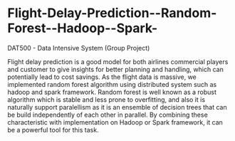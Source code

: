 # Flight-Delay-Prediction--Random-Forest--Hadoop--Spark-
DAT500 - Data Intensive System (Group Project)

Flight delay prediction is a good model for both airlines commercial players and customer to give insights for better planning and handling, which can potentially lead to cost savings. As the flight data is massive, we implemented random forest algorithm using distributed system such as hadoop and spark framework. Random forest is well known as a robust algorithm which is stable and less prone to overfitting, and also it is naturally support paralellism as it is an ensemble of decision trees that can be build independently of each other in parallel. By combining these characteristic with implementation on Hadoop or Spark framework, it can be a powerful tool for this task.
